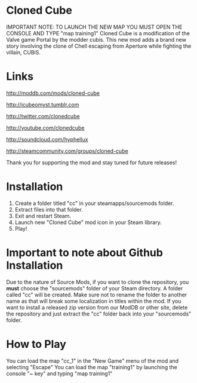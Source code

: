 Cloned Cube
==

IMPORTANT NOTE: TO LAUNCH THE NEW MAP YOU MUST OPEN THE CONSOLE AND TYPE "map training1"
Cloned Cube is a modification of the Valve game Portal by the modder cubis. This new mod adds a brand new story involving the clone of Chell escaping from Aperture while fighting the villain, CUBiS.

Links
==

http://moddb.com/mods/cloned-cube

http://icubeomyst.tumblr.com

http://twitter.com/clonedcube

http://youtube.com/clonedcube

http://soundcloud.com/hyphellux

http://steamcommunity.com/groups/cloned-cube

Thank you for supporting the mod and stay tuned for future releases!


Installation
==

1. Create a folder titled "cc" in your steamapps/sourcemods folder.
2. Extract files into that folder.
3. Exit and restart Steam.
4. Launch new "Cloned Cube" mod icon in your Steam library.
5. Play!

Important to note about Github Installation
==

Due to the nature of Source Mods, if you want to clone the repository, you **must** choose the "sourcemods" folder of your Steam directory. A folder called "cc" will be created. Make sure not to rename the folder to another name as that will break some localization in titles within the mod. If you want to install a released zip version from our ModDB or other site, delete the repository and just extract the "cc" folder back into your "sourcemods" folder.

How to Play
==

You can load the map "cc_1" in the "New Game" menu of the mod and selecting "Escape"
You can load the map "training1" by launching the console "~ key" and typing "map training1"